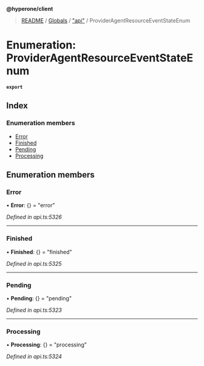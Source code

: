 **@hyperone/client**

> [README](../README.md) / [Globals](../globals.md) / ["api"](../modules/_api_.md) / ProviderAgentResourceEventStateEnum

# Enumeration: ProviderAgentResourceEventStateEnum

**`export`** 

## Index

### Enumeration members

* [Error](_api_.provideragentresourceeventstateenum.md#error)
* [Finished](_api_.provideragentresourceeventstateenum.md#finished)
* [Pending](_api_.provideragentresourceeventstateenum.md#pending)
* [Processing](_api_.provideragentresourceeventstateenum.md#processing)

## Enumeration members

### Error

•  **Error**: {} = "error"

*Defined in api.ts:5326*

___

### Finished

•  **Finished**: {} = "finished"

*Defined in api.ts:5325*

___

### Pending

•  **Pending**: {} = "pending"

*Defined in api.ts:5323*

___

### Processing

•  **Processing**: {} = "processing"

*Defined in api.ts:5324*
